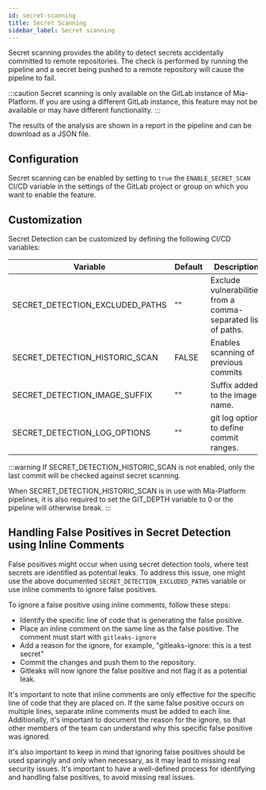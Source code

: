 ```yaml
---
id: secret-scanning
title: Secret Scanning
sidebar_label: Secret scanning
---
```


Secret scanning provides the ability to detect secrets accidentally committed to remote repositories.
The check is performed by running the pipeline and a secret being pushed to a remote repository will cause the pipeline to fail.

:::caution
Secret scanning is only available on the GitLab instance of Mia-Platform. If you are using a different GitLab instance, this feature may not be available or may have different functionality. 
:::

The results of the analysis are shown in a report in the pipeline and can be download as a JSON file.

## Configuration

Secret scanning can be enabled by setting to `true` the `ENABLE_SECRET_SCAN` CI/CD variable in the settings of the GitLab project or group on which you want to enable the feature.

## Customization

Secret Detection can be customized by defining the following CI/CD variables:

|                 **Variable**          | **Default** | **Description**                                                      |
| ------------------------------------- | ----------- | -------------------------------------------------------------------- |
| SECRET_DETECTION_EXCLUDED_PATHS	    | ""          | Exclude vulnerabilities from a comma-separated list of paths.        |
| SECRET_DETECTION_HISTORIC_SCAN	    | FALSE       | Enables scanning of previous commits                                 |
| SECRET_DETECTION_IMAGE_SUFFIX         | ""          | Suffix added to the image name.                                      |
| SECRET_DETECTION_LOG_OPTIONS          | ""          | git log option to define commit ranges.                              |

:::warning
If SECRET_DETECTION_HISTORIC_SCAN is not enabled, only the last commit will be checked against secret scanning.

When SECRET_DETECTION_HISTORIC_SCAN is in use with Mia-Platform pipelines, it is also required to set the GIT_DEPTH variable to 0 or the pipeline will otherwise break.
:::

## Handling False Positives in Secret Detection using Inline Comments

False positives might occur when using secret detection tools, where test secrets are identified as potential leaks.
To address this issue, one might use the above documented `SECRET_DETECTION_EXCLUDED_PATHS` variable or use inline comments to ignore false positives.

To ignore a false positive using inline comments, follow these steps:

* Identify the specific line of code that is generating the false positive.
* Place an inline comment on the same line as the false positive. The comment must start with `gitleaks-ignore`
* Add a reason for the ignore, for example, "gitleaks-ignore: this is a test secret"
* Commit the changes and push them to the repository.
* Gitleaks will now ignore the false positive and not flag it as a potential leak.

It's important to note that inline comments are only effective for the specific line of code that they are placed on. If the same false positive occurs on multiple lines, separate inline comments must be added to each line. Additionally, it's important to document the reason for the ignore, so that other members of the team can understand why this specific false positive was ignored.

It's also important to keep in mind that ignoring false positives should be used sparingly and only when necessary, as it may lead to missing real security issues. It's important to have a well-defined process for identifying and handling false positives, to avoid missing real issues.



